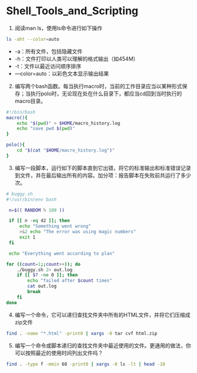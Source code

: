 # Shell_Tools_and_Scripting

1. 阅读man ls，使用ls命令进行如下操作

```bash
ls -aht --color=auto
```

- -a：所有文件，包括隐藏文件
- -h：文件打印以人类可以理解的格式输出（如454M）
- -t：文件以最近访问顺序排序
- —color=auto：以彩色文本显示输出结果



2. 编写两个bash函数。每当执行macro时，当前的工作目录应当以某种形式保存；当执行polo时，无论现在处在什么目录下，都应当cd回到当时执行的macro目录。

```bash
#!/bin/bash
macro(){
	echo "$(pwd)" > $HOME/macro_history.log
	echo "save pwd $(pwd)"
}

polo(){
	cd "$(cat "$HOME/macro_history.log")"
}
```



3. 编写一段脚本，运行如下的脚本直到它出错，将它的标准输出和标准错误记录到文件，并在最后输出所有的内容。加分项：报告脚本在失败前共运行了多少次。

```bash
# buggy.sh
#!/usr/bin/env bash

 n=$(( RANDOM % 100 ))

 if [[ n -eq 42 ]]; then
     echo "Something went wrong"
     >&2 echo "The error was using magic numbers"
     exit 1
 fi

 echo "Everything went according to plan"
```

```bash
for ((count=1;;count++)); do 
    ./buggy.sh 2> out.log
    if [[ $? -ne 0 ]]; then 
        echo "failed after $count times"
        cat out.log 
        break 
    fi 
done
```



4. 编写一个命令，它可以递归查找文件夹中所有的HTML文件，并将它们压缩成zip文件

```bash
find . -name "*.html" -print0 | xargs -0 tar cvf html.zip
```



5. 编写一个命令或脚本递归的查找文件夹中最近使用的文件。更通用的做法，你可以按照最近的使用时间列出文件吗？

```bash
find . -type f -mmin 60 -print0 | xargs -0 ls -lt | head -10
```